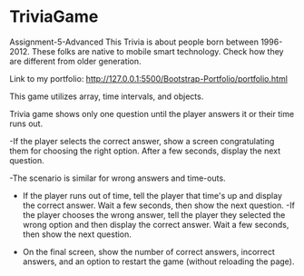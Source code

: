# TriviaGame
Assignment-5-Advanced
This Trivia is about people born between 1996-2012. These folks are native to mobile smart technology. 
Check how they are different from older generation. 

Link to my portfolio:
http://127.0.0.1:5500/Bootstrap-Portfolio/portfolio.html


This game utilizes array, time intervals, and objects. 

 Trivia game shows only one question until the player answers it or their time runs out.

-If the player selects the correct answer, show a screen congratulating them for choosing the right option. After a few seconds, display the next question.

-The scenario is similar for wrong answers and time-outs.

- If the player runs out of time, tell the player that time's up and display the correct answer. Wait a few seconds, then show the next question.
-If the player chooses the wrong answer, tell the player they selected the wrong option and then display the correct answer. Wait a few seconds, then show the next question.

* On the final screen, show the number of correct answers, incorrect answers, and an option to restart the game (without reloading the page).